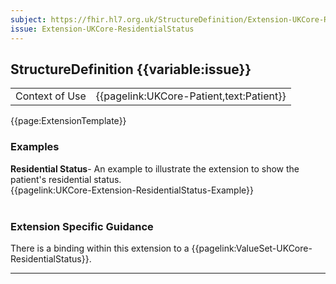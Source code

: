 ```yaml
---
subject: https://fhir.hl7.org.uk/StructureDefinition/Extension-UKCore-ResidentialStatus
issue: Extension-UKCore-ResidentialStatus
---
```

## StructureDefinition {{variable:issue}}

<table id="addToTranspose">
<tr><td>Context of Use</td>
<td>{{pagelink:UKCore-Patient,text:Patient}}</td>
</tr>
</table>

{{page:ExtensionTemplate}}


<div id="Examples" class="tabcontent">
  <h3>Examples</h3>
  <b>Residential Status</b>- An example to illustrate the extension to show the patient's residential status.<br>
{{pagelink:UKCore-Extension-ResidentialStatus-Example}}
<br><br>
</div>

<h3 id="guidance-residentialstatus">Extension Specific Guidance</h3>

There is a binding within this extension to a {{pagelink:ValueSet-UKCore-ResidentialStatus}}.

---
